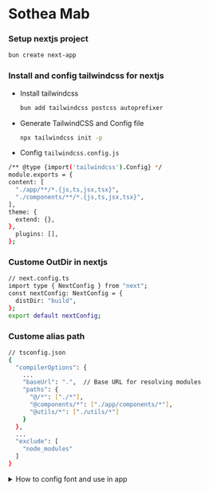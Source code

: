 # Sothea Mab
### Setup nextjs project
```sh
bun create next-app
```

### Install and config tailwindcss for nextjs
 - Install tailwindcss
    ```sh
    bun add tailwindcss postcss autoprefixer
    ```
 - Generate TailwindCSS and Config file
    ```sh
    npx tailwindcss init -p
    ```
 - Config `tailwindcss.config.js`
  ```sh
  /** @type {import('tailwindcss').Config} */
  module.exports = {
  content: [
    "./app/**/*.{js,ts,jsx,tsx}",
    "./components/**/*.{js,ts,jsx,tsx}",
  ],
  theme: {
    extend: {},
  },
    plugins: [],
  };
  ```

### Custome OutDir in nextjs
```sh
// next.config.ts
import type { NextConfig } from "next";
const nextConfig: NextConfig = {
  distDir: "build",
};
export default nextConfig;
```

### Custome alias path
```sh
// tsconfig.json
{
  "compilerOptions": {
    ...
    "baseUrl": ".",  // Base URL for resolving modules
    "paths": {
      "@/*": ["./*"],  
      "@components/*": ["./app/components/*"], 
      "@utils/*": ["./utils/*"]
    }
  },
  ...
  "exclude": [
    "node_modules"
  ]
}
```

<details>

<summary>How to config font and use in app</summary>

</details>